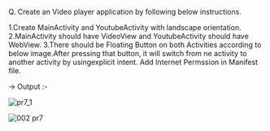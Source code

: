 Q. Create an Video player application by following below instructions.

1.Create MainActivity and YoutubeActivity with landscape orientation.
2.MainActivity should have VideoView and YoutubeActivity should have WebView.
3.There should be Floating Button on both Activities according to below image.After pressing that button, it will switch from ne activity to another activity by usingexplicit intent.
Add Internet Permssion in Manifest file.

  
-> Output :-

![pr7_1](https://github.com/AMANPATEL1108/MAD_Practical-7_21012011063/assets/108643338/10af400b-c310-4a20-9e70-fd6c1e439c33)


![002 pr7](https://github.com/AMANPATEL1108/MAD_Practical-7_21012011063/assets/108643338/9a403adf-6cee-43f2-8e84-13591844633c)
